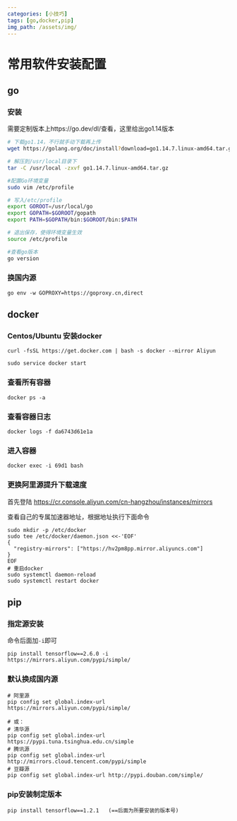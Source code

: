 ```yaml
---
categories: [小技巧]
tags: [go,docker,pip]   
img_path: /assets/img/
---
```


# 常用软件安装配置

## go

### 安装

需要定制版本上https://go.dev/dl/查看，这里给出go1.14版本

```bash
# 下载go1.14，不行就手动下载再上传
wget https://golang.org/doc/install?download=go1.14.7.linux-amd64.tar.gz

# 解压到/usr/local目录下
tar -C /usr/local -zxvf go1.14.7.linux-amd64.tar.gz

#配置Go环境变量
sudo vim /etc/profile

# 写入/etc/profile
export GOROOT=/usr/local/go
export GOPATH=$GOROOT/gopath
export PATH=$GOPATH/bin:$GOROOT/bin:$PATH

# 退出保存，使得环境变量生效
source /etc/profile

#查看go版本
go version
```

### 换国内源

```
go env -w GOPROXY=https://goproxy.cn,direct
```

## docker

### Centos/Ubuntu 安装docker

```
curl -fsSL https://get.docker.com | bash -s docker --mirror Aliyun

sudo service docker start
```

### 查看所有容器

```
docker ps -a
```

### 查看容器日志

```
docker logs -f da6743d61e1a
```

### 进入容器

```
docker exec -i 69d1 bash
```

### 更换阿里源提升下载速度

首先登陆 https://cr.console.aliyun.com/cn-hangzhou/instances/mirrors

查看自己的专属加速器地址，根据地址执行下面命令

```
sudo mkdir -p /etc/docker
sudo tee /etc/docker/daemon.json <<-'EOF'
{
  "registry-mirrors": ["https://hv2pm8pp.mirror.aliyuncs.com"]
}
EOF
# 重启docker
sudo systemctl daemon-reload
sudo systemctl restart docker
```

## pip

### 指定源安装 

命令后面加`-i`即可

```
pip install tensorflow==2.6.0 -i https://mirrors.aliyun.com/pypi/simple/
```

### 默认换成国内源

```
# 阿里源
pip config set global.index-url https://mirrors.aliyun.com/pypi/simple/

# 或：
# 清华源
pip config set global.index-url https://pypi.tuna.tsinghua.edu.cn/simple
# 腾讯源
pip config set global.index-url http://mirrors.cloud.tencent.com/pypi/simple
# 豆瓣源
pip config set global.index-url http://pypi.douban.com/simple/
```

### pip安装制定版本

```
pip install tensorflow==1.2.1   (==后面为所要安装的版本号)
```
